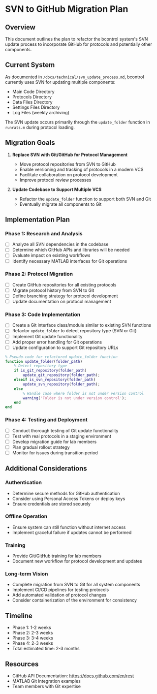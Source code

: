 # SVN to GitHub Migration Plan

## Overview

This document outlines the plan to refactor the bcontrol system's SVN update process to incorporate GitHub for protocols and potentially other components.

## Current System

As documented in `/docs/technical/svn_update_process.md`, bcontrol currently uses SVN for updating multiple components:

- Main Code Directory
- Protocols Directory
- Data Files Directory
- Settings Files Directory
- Log Files (weekly archiving)

The SVN update occurs primarily through the `update_folder` function in `runrats.m` during protocol loading.

## Migration Goals

1. **Replace SVN with Git/GitHub for Protocol Management**
   - Move protocol repositories from SVN to GitHub
   - Enable versioning and tracking of protocols in a modern VCS
   - Facilitate collaboration on protocol development
   - Improve protocol review processes

2. **Update Codebase to Support Multiple VCS**
   - Refactor the `update_folder` function to support both SVN and Git
   - Eventually migrate all components to Git

## Implementation Plan

### Phase 1: Research and Analysis

- [ ] Analyze all SVN dependencies in the codebase
- [ ] Determine which GitHub APIs and libraries will be needed
- [ ] Evaluate impact on existing workflows
- [ ] Identify necessary MATLAB interfaces for Git operations

### Phase 2: Protocol Migration

- [ ] Create GitHub repositories for all existing protocols
- [ ] Migrate protocol history from SVN to Git
- [ ] Define branching strategy for protocol development
- [ ] Update documentation on protocol management

### Phase 3: Code Implementation

- [ ] Create a Git interface class/module similar to existing SVN functions
- [ ] Refactor `update_folder` to detect repository type (SVN or Git)
- [ ] Implement Git update functionality
- [ ] Add proper error handling for Git operations
- [ ] Update configuration to support Git repository URLs

```matlab
% Pseudo-code for refactored update_folder function
function update_folder(folder_path)
    % Detect repository type
    if is_git_repository(folder_path)
        update_git_repository(folder_path);
    elseif is_svn_repository(folder_path)
        update_svn_repository(folder_path);
    else
        % Handle case where folder is not under version control
        warning('Folder is not under version control');
    end
end
```

### Phase 4: Testing and Deployment

- [ ] Conduct thorough testing of Git update functionality
- [ ] Test with real protocols in a staging environment
- [ ] Develop migration guide for lab members
- [ ] Plan gradual rollout strategy
- [ ] Monitor for issues during transition period

## Additional Considerations

### Authentication

- Determine secure methods for GitHub authentication
- Consider using Personal Access Tokens or deploy keys
- Ensure credentials are stored securely

### Offline Operation

- Ensure system can still function without internet access
- Implement graceful failure if updates cannot be performed

### Training

- Provide Git/GitHub training for lab members
- Document new workflow for protocol development and updates

### Long-term Vision

- Complete migration from SVN to Git for all system components
- Implement CI/CD pipelines for testing protocols
- Add automated validation of protocol changes
- Consider containerization of the environment for consistency

## Timeline

- Phase 1: 1-2 weeks
- Phase 2: 2-3 weeks
- Phase 3: 3-4 weeks
- Phase 4: 2-3 weeks
- Total estimated time: 2-3 months

## Resources

- GitHub API Documentation: <https://docs.github.com/en/rest>
- MATLAB Git Integration examples
- Team members with Git expertise
